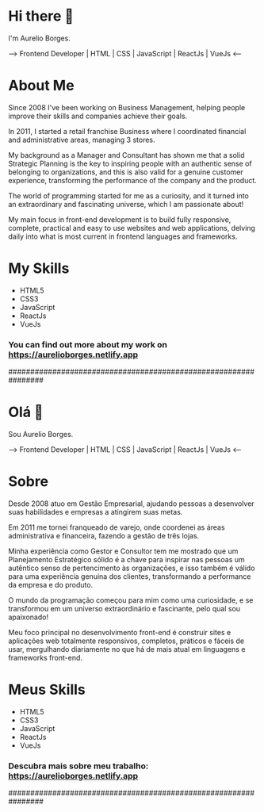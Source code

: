 # Hi there 👋
I'm Aurelio Borges.

--> Frontend Developer | HTML | CSS | JavaScript | ReactJs | VueJs <--

# About Me
Since 2008 I've been working on Business Management, helping people improve their skills and companies achieve their goals.

In 2011, I started a retail franchise Business where I coordinated financial and administrative areas, managing 3 stores.

My background as a Manager and Consultant has shown me that a solid Strategic Planning is the key to inspiring people with an authentic sense of belonging to organizations, and this is also valid for a genuine customer experience, transforming the performance of the company and the product.

The world of programming started for me as a curiosity, and it turned into an extraordinary and fascinating universe, which I am passionate about!

My main focus in front-end development is to build fully responsive, complete, practical and easy to use websites and web applications, delving daily into what is most current in frontend languages and frameworks.

# My Skills
- HTML5
- CSS3
- JavaScript
- ReactJs
- VueJs

### You can find out more about my work on https://aurelioborges.netlify.app

################################################################

# Olá 👋
Sou Aurelio Borges.

--> Frontend Developer | HTML | CSS | JavaScript | ReactJs | VueJs <--

# Sobre
Desde 2008 atuo em Gestão Empresarial, ajudando pessoas a desenvolver suas habilidades e empresas a atingirem suas metas.

Em 2011 me tornei franqueado de varejo, onde coordenei as áreas administrativa e financeira, fazendo a gestão de três lojas.

Minha experiência como Gestor e Consultor tem me mostrado que um Planejamento Estratégico sólido é a chave para inspirar nas pessoas um autêntico senso de pertencimento às organizações, e isso também é válido para uma experiência genuína dos clientes, transformando a performance da empresa e do produto.

O mundo da programação começou para mim como uma curiosidade, e se transformou em um universo extraordinário e fascinante, pelo qual sou apaixonado!

Meu foco principal no desenvolvimento front-end é construir sites e aplicações web totalmente responsivos, completos, práticos e fáceis de usar, mergulhando diariamente no que há de mais atual em linguagens e frameworks front-end.

# Meus Skills
- HTML5
- CSS3
- JavaScript
- ReactJs
- VueJs

### Descubra mais sobre meu trabalho: https://aurelioborges.netlify.app

################################################################
